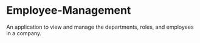 # Employee-Management
An application to view and manage the departments, roles, and employees in a company.
